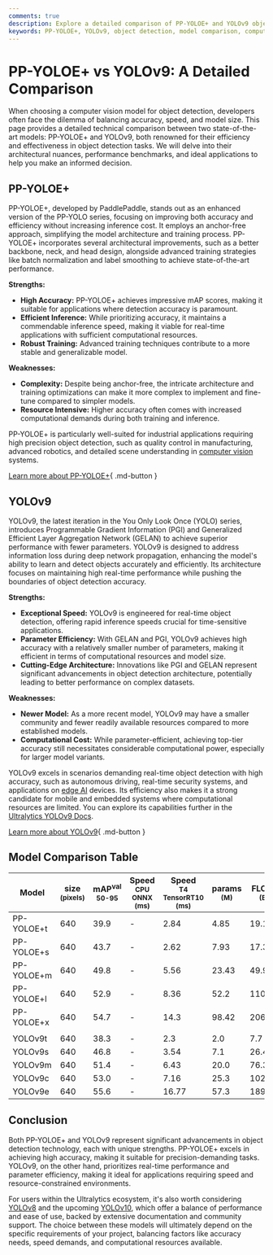 ```yaml
---
comments: true
description: Explore a detailed comparison of PP-YOLOE+ and YOLOv9 object detection models, covering accuracy, speed, architecture, and ideal applications. Make informed choices.
keywords: PP-YOLOE+, YOLOv9, object detection, model comparison, computer vision, deep learning, accuracy, speed, architecture, performance, real-time detection
---
```


# PP-YOLOE+ vs YOLOv9: A Detailed Comparison

When choosing a computer vision model for object detection, developers often face the dilemma of balancing accuracy, speed, and model size. This page provides a detailed technical comparison between two state-of-the-art models: PP-YOLOE+ and YOLOv9, both renowned for their efficiency and effectiveness in object detection tasks. We will delve into their architectural nuances, performance benchmarks, and ideal applications to help you make an informed decision.

<script async src="https://cdn.jsdelivr.net/npm/chart.js@3.9.1/dist/chart.min.js"></script>
<script defer src="../../javascript/benchmark.js"></script>

<canvas id="modelComparisonChart" width="1024" height="400" active-models='["PP-YOLOE+", "YOLOv9"]'></canvas>

## PP-YOLOE+

PP-YOLOE+, developed by PaddlePaddle, stands out as an enhanced version of the PP-YOLO series, focusing on improving both accuracy and efficiency without increasing inference cost. It employs an anchor-free approach, simplifying the model architecture and training process. PP-YOLOE+ incorporates several architectural improvements, such as a better backbone, neck, and head design, alongside advanced training strategies like batch normalization and label smoothing to achieve state-of-the-art performance.

**Strengths:**

- **High Accuracy:** PP-YOLOE+ achieves impressive mAP scores, making it suitable for applications where detection accuracy is paramount.
- **Efficient Inference:** While prioritizing accuracy, it maintains a commendable inference speed, making it viable for real-time applications with sufficient computational resources.
- **Robust Training:** Advanced training techniques contribute to a more stable and generalizable model.

**Weaknesses:**

- **Complexity:** Despite being anchor-free, the intricate architecture and training optimizations can make it more complex to implement and fine-tune compared to simpler models.
- **Resource Intensive:** Higher accuracy often comes with increased computational demands during both training and inference.

PP-YOLOE+ is particularly well-suited for industrial applications requiring high precision object detection, such as quality control in manufacturing, advanced robotics, and detailed scene understanding in [computer vision](https://www.ultralytics.com/glossary/computer-vision-cv) systems.

[Learn more about PP-YOLOE+](https://github.com/PaddlePaddle/PaddleDetection){ .md-button }

## YOLOv9

YOLOv9, the latest iteration in the You Only Look Once (YOLO) series, introduces Programmable Gradient Information (PGI) and Generalized Efficient Layer Aggregation Network (GELAN) to achieve superior performance with fewer parameters. YOLOv9 is designed to address information loss during deep network propagation, enhancing the model's ability to learn and detect objects accurately and efficiently. Its architecture focuses on maintaining high real-time performance while pushing the boundaries of object detection accuracy.

**Strengths:**

- **Exceptional Speed:** YOLOv9 is engineered for real-time object detection, offering rapid inference speeds crucial for time-sensitive applications.
- **Parameter Efficiency:** With GELAN and PGI, YOLOv9 achieves high accuracy with a relatively smaller number of parameters, making it efficient in terms of computational resources and model size.
- **Cutting-Edge Architecture:** Innovations like PGI and GELAN represent significant advancements in object detection architecture, potentially leading to better performance on complex datasets.

**Weaknesses:**

- **Newer Model:** As a more recent model, YOLOv9 may have a smaller community and fewer readily available resources compared to more established models.
- **Computational Cost:** While parameter-efficient, achieving top-tier accuracy still necessitates considerable computational power, especially for larger model variants.

YOLOv9 excels in scenarios demanding real-time object detection with high accuracy, such as autonomous driving, real-time security systems, and applications on [edge AI](https://www.ultralytics.com/glossary/edge-ai) devices. Its efficiency also makes it a strong candidate for mobile and embedded systems where computational resources are limited. You can explore its capabilities further in the [Ultralytics YOLOv9 Docs](https://docs.ultralytics.com/models/yolov9/).

[Learn more about YOLOv9](https://docs.ultralytics.com/models/yolov9/){ .md-button }

## Model Comparison Table

| Model      | size<br><sup>(pixels) | mAP<sup>val<br>50-95 | Speed<br><sup>CPU ONNX<br>(ms) | Speed<br><sup>T4 TensorRT10<br>(ms) | params<br><sup>(M) | FLOPs<br><sup>(B) |
| ---------- | --------------------- | -------------------- | ------------------------------ | ----------------------------------- | ------------------ | ----------------- |
| PP-YOLOE+t | 640                   | 39.9                 | -                              | 2.84                                | 4.85               | 19.15             |
| PP-YOLOE+s | 640                   | 43.7                 | -                              | 2.62                                | 7.93               | 17.36             |
| PP-YOLOE+m | 640                   | 49.8                 | -                              | 5.56                                | 23.43              | 49.91             |
| PP-YOLOE+l | 640                   | 52.9                 | -                              | 8.36                                | 52.2               | 110.07            |
| PP-YOLOE+x | 640                   | 54.7                 | -                              | 14.3                                | 98.42              | 206.59            |
|            |                       |                      |                                |                                     |                    |                   |
| YOLOv9t    | 640                   | 38.3                 | -                              | 2.3                                 | 2.0                | 7.7               |
| YOLOv9s    | 640                   | 46.8                 | -                              | 3.54                                | 7.1                | 26.4              |
| YOLOv9m    | 640                   | 51.4                 | -                              | 6.43                                | 20.0               | 76.3              |
| YOLOv9c    | 640                   | 53.0                 | -                              | 7.16                                | 25.3               | 102.1             |
| YOLOv9e    | 640                   | 55.6                 | -                              | 16.77                               | 57.3               | 189.0             |

## Conclusion

Both PP-YOLOE+ and YOLOv9 represent significant advancements in object detection technology, each with unique strengths. PP-YOLOE+ excels in achieving high accuracy, making it suitable for precision-demanding tasks. YOLOv9, on the other hand, prioritizes real-time performance and parameter efficiency, making it ideal for applications requiring speed and resource-constrained environments.

For users within the Ultralytics ecosystem, it's also worth considering [YOLOv8](https://docs.ultralytics.com/models/yolov8/) and the upcoming [YOLOv10](https://docs.ultralytics.com/models/yolov10/), which offer a balance of performance and ease of use, backed by extensive documentation and community support. The choice between these models will ultimately depend on the specific requirements of your project, balancing factors like accuracy needs, speed demands, and computational resources available.
